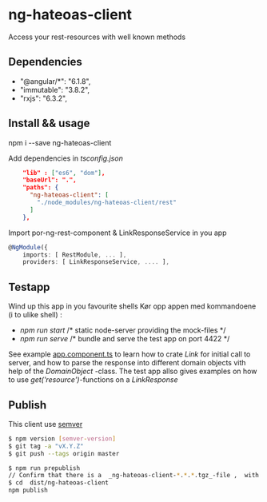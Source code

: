 # ng-hateoas-client
Access your rest-resources with well known methods


## Dependencies
* "@angular/*": "6.1.8",
* "immutable": "3.8.2",
* "rxjs": "6.3.2",

## Install && usage
 npm i --save ng-hateoas-client

Add dependencies in  _tsconfig.json_

```json
    "lib" : ["es6", "dom"],
    "baseUrl": ".",
    "paths": {
      "ng-hateoas-client": [
        "./node_modules/ng-hateoas-client/rest"
      ]
    },

```

Import por-ng-rest-component & LinkResponseService  in you app

```ts
@NgModule({
    imports: [ RestModule, ... ],
    providers: [ LinkResponseService, .... ],
```

## Testapp

Wind up this app in you favourite shells Kør opp appen med kommandoene (i to ulike shell) :
* _npm run start_ /\* static node-server providing the  mock-files \*/
* _npm run serve_ /\* bundle and serve the test app on port 4422 \*/

See example [app.component.ts](./src/app.component.ts) to learn how to crate  _Link_ for initial call to server, and how to   parse the response into different domain objects vith help of the _DomainObject_ -class. The test app allso gives  examples on how to use  _get('resource')_-functions on a  _LinkResponse_

## Publish

This client use [semver]( http://semver.org/)


```bash
$ npm version [semver-version]
$ git tag -a "vX.Y.Z"
$ git push --tags origin master
```

```bash
$ npm run prepublish
// Confirm that there is a  _ng-hateoas-client-*.*.*.tgz_-file ,  with correct  version number
$ cd  dist/ng-hateoas-client 
npm publish 
```